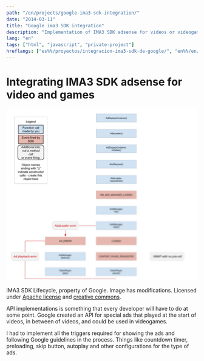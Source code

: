 ```yaml
---
path: "/en/projects/google-ima3-sdk-integration/"
date: "2014-03-11"
title: "Google ima3 SDK integration"
description: "Implementation of IMA3 SDK adsense for videos or videogames."
lang: "en"
tags: ["html", "javascript", "private-project"]
hreflangs: ["es%%/proyectos/integracion-ima3-sdk-de-google/", "en%%/en/projects/google-ima3-sdk-integration/"]
---
```

# Integrating IMA3 SDK adsense for video and games

![Ima3 SDK implementation](ima-sdk-implementation.jpg)

IMA3 SDK Lifecycle, property of Google. Image has modifications. Licensed under [Apache license](https://apache.org/licenses/LICENSE-2.0) and [creative commons](https://creativecommons.org/licenses/by/4.0/).

API implementations is something that every developer will have to do at some point. Google created an API for special ads that played at the start of videos, in between of videos, and could be used in videogames.

I had to implement all the triggers required for showing the ads and following Google guidelines in the process. Things like countdown timer, preloading, skip button, autoplay and other configurations for the type of ads.